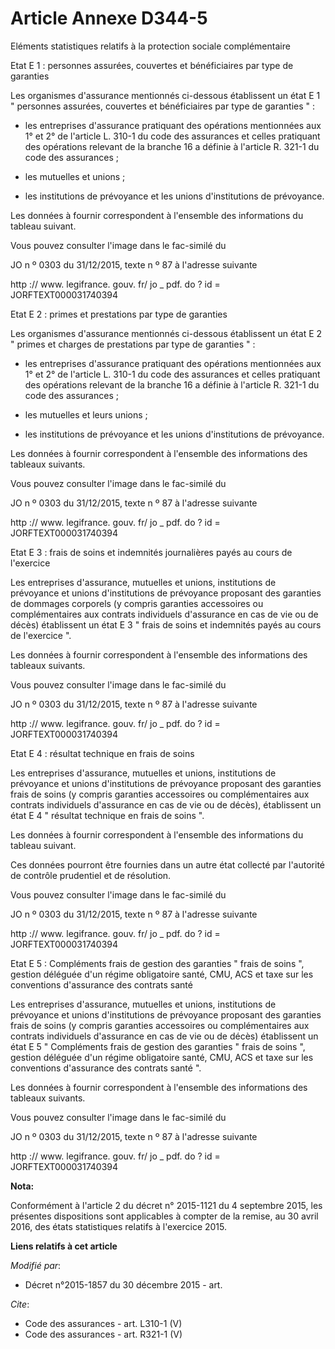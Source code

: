 # Article Annexe D344-5

Eléments statistiques relatifs à la protection sociale complémentaire 

Etat E 1 : personnes assurées, couvertes et bénéficiaires par type de garanties 

Les organismes d'assurance mentionnés ci-dessous établissent un état E 1 " personnes assurées, couvertes et bénéficiaires par
type de garanties " :

- les entreprises d'assurance pratiquant des opérations mentionnées aux 1° et 2° de l'article L. 310-1 du code des assurances
et celles pratiquant des opérations relevant de la branche 16 a définie à l'article R. 321-1 du code des assurances ;

- les mutuelles et unions ;

- les institutions de prévoyance et les unions d'institutions de prévoyance. 

Les données à fournir correspondent à l'ensemble des informations du tableau suivant. 

Vous pouvez consulter l'image dans le fac-similé du 

JO n º 0303 du 31/12/2015, texte n º 87 à l'adresse suivante 

http :// www. legifrance. gouv. fr/ jo _ pdf. do ? id = JORFTEXT000031740394 

Etat E 2 : primes et prestations par type de garanties 

Les organismes d'assurance mentionnés ci-dessous établissent un état E 2 " primes et charges de prestations par type de
garanties " :

- les entreprises d'assurance pratiquant des opérations mentionnées aux 1° et 2° de l'article L. 310-1 du code des assurances
et celles pratiquant des opérations relevant de la branche 16 a définie à l'article R. 321-1 du code des assurances ;

- les mutuelles et leurs unions ;

- les institutions de prévoyance et les unions d'institutions de prévoyance. 

Les données à fournir correspondent à l'ensemble des informations des tableaux suivants. 

Vous pouvez consulter l'image dans le fac-similé du 

JO n º 0303 du 31/12/2015, texte n º 87 à l'adresse suivante 

http :// www. legifrance. gouv. fr/ jo _ pdf. do ? id = JORFTEXT000031740394 

Etat E 3 : frais de soins et indemnités journalières payés au cours de l'exercice 

Les entreprises d'assurance, mutuelles et unions, institutions de prévoyance et unions d'institutions de prévoyance proposant
des garanties de dommages corporels (y compris garanties accessoires ou complémentaires aux contrats individuels d'assurance
en cas de vie ou de décès) établissent un état E 3 " frais de soins et indemnités payés au cours de l'exercice ". 

Les données à fournir correspondent à l'ensemble des informations des tableaux suivants. 

Vous pouvez consulter l'image dans le fac-similé du 

JO n º 0303 du 31/12/2015, texte n º 87 à l'adresse suivante 

http :// www. legifrance. gouv. fr/ jo _ pdf. do ? id = JORFTEXT000031740394 

Etat E 4 : résultat technique en frais de soins 

Les entreprises d'assurance, mutuelles et unions, institutions de prévoyance et unions d'institutions de prévoyance proposant
des garanties frais de soins (y compris garanties accessoires ou complémentaires aux contrats individuels d'assurance en cas
de vie ou de décès), établissent un état E 4 " résultat technique en frais de soins ". 

Les données à fournir correspondent à l'ensemble des informations du tableau suivant. 

Ces données pourront être fournies dans un autre état collecté par l'autorité de contrôle prudentiel et de résolution. 

Vous pouvez consulter l'image dans le fac-similé du 

JO n º 0303 du 31/12/2015, texte n º 87 à l'adresse suivante 

http :// www. legifrance. gouv. fr/ jo _ pdf. do ? id = JORFTEXT000031740394 

Etat E 5 : Compléments frais de gestion des garanties " frais de soins ", gestion déléguée d'un régime obligatoire santé,
CMU, ACS et taxe sur les conventions d'assurance des contrats santé 

Les entreprises d'assurance, mutuelles et unions, institutions de prévoyance et unions d'institutions de prévoyance proposant
des garanties frais de soins (y compris garanties accessoires ou complémentaires aux contrats individuels d'assurance en cas
de vie ou de décès) établissent un état E 5 " Compléments frais de gestion des garanties " frais de soins ", gestion déléguée
d'un régime obligatoire santé, CMU, ACS et taxe sur les conventions d'assurance des contrats santé ". 

Les données à fournir correspondent à l'ensemble des informations des tableaux suivants. 

Vous pouvez consulter l'image dans le fac-similé du 

JO n º 0303 du 31/12/2015, texte n º 87 à l'adresse suivante 

http :// www. legifrance. gouv. fr/ jo _ pdf. do ? id = JORFTEXT000031740394

**Nota:**

Conformément à l'article 2 du décret n° 2015-1121 du 4 septembre 2015, les présentes dispositions sont applicables à compter
de la remise, au 30 avril 2016, des états statistiques relatifs à l'exercice 2015.

**Liens relatifs à cet article**

_Modifié par_:

  - Décret n°2015-1857 du 30 décembre 2015 - art.

_Cite_:

  - Code des assurances - art. L310-1 (V)
  - Code des assurances - art. R321-1 (V)
